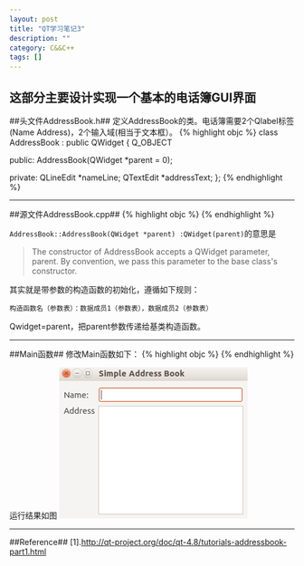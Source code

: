 ```yaml
---
layout: post
title: "QT学习笔记3"
description: ""
category: C&&C++
tags: []
---
```


这部分主要设计实现一个基本的电话簿GUI界面
---------------------------------------------------------------------
##头文件AddressBook.h##
定义AddressBook的类。电话簿需要2个Qlabel标签(Name Address)，2个输入域(相当于文本框）。
{% highlight objc %}
 class AddressBook : public QWidget
 {
     Q_OBJECT

 public:
     AddressBook(QWidget *parent = 0);

 private:
     QLineEdit *nameLine;
     QTextEdit *addressText;
 };
{% endhighlight %}



-------------------------------------------------------------------------------
##源文件AddressBook.cpp##
{% highlight objc %}
{% endhighlight %}

`AddressBook::AddressBook(QWidget *parent) :QWidget(parent)`的意思是

> The constructor of AddressBook accepts a QWidget parameter, parent. By convention, we pass this parameter to the base class's constructor.

其实就是带参数的构造函数的初始化，遵循如下规则：

`构造函数名（参数表）：数据成员1（参数表），数据成员2（参数表）`

Qwidget=parent，把parent参数传递给基类构造函数。

------------------------------------------------------------------------

##Main函数##
修改Main函数如下：
{% highlight objc %}
{% endhighlight %}

运行结果如图
![图片](/assets/images/QT3-1.png)

--------------------------------------------------------------------
##Reference##
[1].http://qt-project.org/doc/qt-4.8/tutorials-addressbook-part1.html
